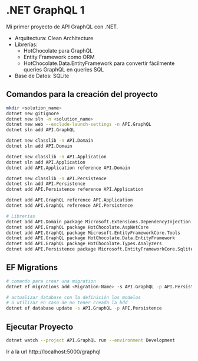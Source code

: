 # .NET GraphQL 1

Mi primer proyecto de API GraphQL con .NET.

- Arquitectura: Clean Architecture
- Librerías:
  - HotChocolate para GraphQL
  - Entity Framework como ORM
  - HotChocolate.Data.EntityFramework para convertir fácilmente queries GraphQL en queries SQL
- Base de Datos: SQLite

## Comandos para la creación del proyecto

```bash
mkdir <solution_name>
dotnet new gitignore
dotnet new sln -n <solution_name>
dotnet new web --exclude-launch-settings -n API.GraphQL
dotnet sln add API.GraphQL

dotnet new classlib -n API.Domain
dotnet sln add API.Domain

dotnet new classlib -n API.Application
dotnet sln add API.Application
dotnet add API.Application reference API.Domain

dotnet new classlib -n API.Persistence
dotnet sln add API.Persistence
dotnet add API.Persistence reference API.Application

dotnet add API.GraphQL reference API.Application
dotnet add API.GraphQL reference API.Persistence

# Librerías
dotnet add API.Domain package Microsoft.Extensions.DependencyInjection
dotnet add API.GraphQL package HotChocolate.AspNetCore
dotnet add API.GraphQL package Microsoft.EntityFrameworkCore.Tools
dotnet add API.GraphQL package HotChocolate.Data.EntityFramework
dotnet add API.GraphQL package HotChocolate.Types.Analyzers
dotnet add API.Persistence package Microsoft.EntityFrameworkCore.Sqlite
```

## EF Migrations

```bash
# comando para crear una migration
dotnet ef migrations add <Migration-Name> -s API.GraphQL -p API.Persistence -o Migrations

# actualizar database con la definición los modelos
# o utilizar en caso de no tener creada la bdd
dotnet ef database update -s API.GraphQL -p API.Persistence
```

## Ejecutar Proyecto

```bash
dotnet watch --project API.GraphQL run --environment Development
```

Ir a la url http://localhost:5000/graphql
